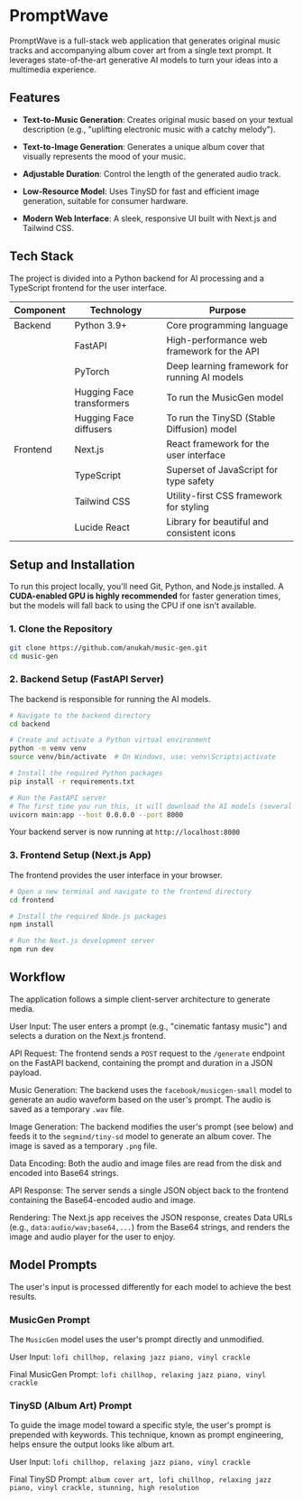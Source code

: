 PromptWave 
==========

PromptWave is a full-stack web application that generates original music tracks and accompanying album cover art from a single text prompt. It leverages state-of-the-art generative AI models to turn your ideas into a multimedia experience.

Features
--------

*   **Text-to-Music Generation**: Creates original music based on your textual description (e.g., "uplifting electronic music with a catchy melody").
    
*   **Text-to-Image Generation**: Generates a unique album cover that visually represents the mood of your music.
    
*   **Adjustable Duration**: Control the length of the generated audio track.
    
*   **Low-Resource Model**: Uses TinySD for fast and efficient image generation, suitable for consumer hardware.
    
*   **Modern Web Interface**: A sleek, responsive UI built with Next.js and Tailwind CSS.

Tech Stack
----------

The project is divided into a Python backend for AI processing and a TypeScript frontend for the user interface.

| Component   | Technology                 | Purpose                                     |
|-------------|----------------------------|---------------------------------------------|
| Backend     | Python 3.9+                | Core programming language                   |
|             | FastAPI                    | High-performance web framework for the API  |
|             | PyTorch                    | Deep learning framework for running AI models |
|             | Hugging Face transformers  | To run the MusicGen model                   |
|             | Hugging Face diffusers     | To run the TinySD (Stable Diffusion) model  |
| Frontend    | Next.js                    | React framework for the user interface      |
|             | TypeScript                 | Superset of JavaScript for type safety      |
|             | Tailwind CSS               | Utility-first CSS framework for styling     |
|             | Lucide React               | Library for beautiful and consistent icons  |

Setup and Installation
----------------------

To run this project locally, you'll need Git, Python, and Node.js installed. A **CUDA-enabled GPU is highly recommended** for faster generation times, but the models will fall back to using the CPU if one isn't available.

### 1\. Clone the Repository

```bash
git clone https://github.com/anukah/music-gen.git
cd music-gen
```

### 2\. Backend Setup (FastAPI Server)
The backend is responsible for running the AI models.

```bash
# Navigate to the backend directory
cd backend

# Create and activate a Python virtual environment
python -m venv venv
source venv/bin/activate  # On Windows, use: venv\Scripts\activate

# Install the required Python packages
pip install -r requirements.txt

# Run the FastAPI server
# The first time you run this, it will download the AI models (several GBs)
uvicorn main:app --host 0.0.0.0 --port 8000

```

Your backend server is now running at `http://localhost:8000`

### 3\. Frontend Setup (Next.js App)
The frontend provides the user interface in your browser.

```bash
# Open a new terminal and navigate to the frontend directory
cd frontend

# Install the required Node.js packages
npm install

# Run the Next.js development server
npm run dev

```

Workflow
--------


The application follows a simple client-server architecture to generate media.

User Input: The user enters a prompt (e.g., "cinematic fantasy music") and selects a duration on the Next.js frontend.

API Request: The frontend sends a `POST` request to the `/generate` endpoint on the FastAPI backend, containing the prompt and duration in a JSON payload.

Music Generation: The backend uses the `facebook/musicgen-small` model to generate an audio waveform based on the user's prompt. The audio is saved as a temporary `.wav` file.

Image Generation: The backend modifies the user's prompt (see below) and feeds it to the `segmind/tiny-sd` model to generate an album cover. The image is saved as a temporary `.png` file.

Data Encoding: Both the audio and image files are read from the disk and encoded into Base64 strings.

API Response: The server sends a single JSON object back to the frontend containing the Base64-encoded audio and image.

Rendering: The Next.js app receives the JSON response, creates Data URLs (e.g., `data:audio/wav;base64,...`) from the Base64 strings, and renders the image and audio player for the user to enjoy.


Model Prompts
-------------

The user's input is processed differently for each model to achieve the best results.

### MusicGen Prompt
The `MusicGen` model uses the user's prompt directly and unmodified.

User Input: `lofi chillhop, relaxing jazz piano, vinyl crackle`

Final MusicGen Prompt: `lofi chillhop, relaxing jazz piano, vinyl crackle`

### TinySD (Album Art) Prompt
To guide the image model toward a specific style, the user's prompt is prepended with keywords. This technique, known as prompt engineering, helps ensure the output looks like album art.

User Input: `lofi chillhop, relaxing jazz piano, vinyl crackle`

Final TinySD Prompt: `album cover art, lofi chillhop, relaxing jazz piano, vinyl crackle, stunning, high resolution`

